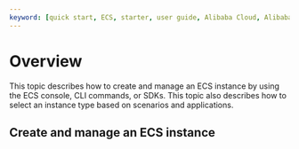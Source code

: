 ```yaml
---
keyword: [quick start, ECS, starter, user guide, Alibaba Cloud, Alibaba Cloud Linux]
---
```


# Overview

This topic describes how to create and manage an ECS instance by using the ECS console, CLI commands, or SDKs. This topic also describes how to select an instance type based on scenarios and applications.

## Create and manage an ECS instance

